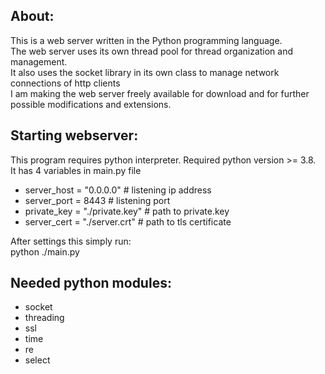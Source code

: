 
About:
-----------
This is a web server written in the Python programming language.  
The web server uses its own thread pool for thread organization and management.  
It also uses the socket library in its own class to manage network connections of http clients  
I am making the web server freely available for download and for further possible modifications and extensions.  


Starting webserver:
-------------------
This program requires python interpreter. Required python version >= 3.8.  
It has 4 variables in main.py file  
- server_host = "0.0.0.0"             # listening ip address
- server_port = 8443                  # listening port
- private_key = "./private.key"       # path to private.key
- server_cert = "./server.crt"        # path to tls certificate

After settings this simply run:  
python ./main.py  


Needed python modules:
----------------------
- socket
- threading
- ssl
- time
- re
- select